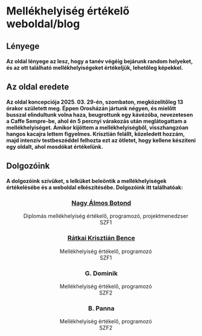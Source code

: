# Mellékhelyiség értékelő weboldal/blog

## Lényege

#### Az oldal lényege az lesz, hogy a tanév végéig bejárunk random helyeket, és az ott található mellékhelyiségeket értékeljük, lehetőleg képekkel.

## Az oldal eredete

#### Az oldal koncepciója 2025. 03. 29-én, szombaton, megközelítőleg 13 órakor született meg. Éppen Orosházán jártunk négyen, és mielőtt busszal elindultunk volna haza, beugrottunk egy kávézóba, nevezetesen a Caffe Sempre-be, ahol én 5 percnyi várakozás után meglátogattam a mellékhelyiséget. Amikor kijöttem a mellékhelyiségből, visszhangzóan hangos kacajra lettem figyelmes. Krisztián felállt, közeledett hozzám, majd intenzív testbeszéddel felhozta ezt az ötletet, hogy kellene készíteni egy oldalt, ahol mosdókat értékelünk.

## Dolgozóink
#### A dolgozóink szívüket, s lelküket beleöntik a mellékhelyiségek értékelésébe és a weboldal elkészítésébe. Dolgozóink itt találhatóak:
<h3 align="center"><a href="https://github.com/fluffyastro">Nagy Álmos Botond</a></h3>
<ul align="center">Diplomás mellékhelyiség értékelő, programozó, projektmenedzser<br>SZF1</ul>
<h3 align="center"><a href="https://github.com/artife10">Rátkai Krisztián Bence</a></h3>
<ul align="center">Mellékhelyiség értékelő, programozó<br>SZF1</ul>
<h3 align="center"><a>G. Dominik</a></h3>
<ul align="center">Mellékhelyiség értékelő, programozó<br>SZF2</ul>
<h3 align="center"><a>B. Panna</a></h3>
<ul align="center">Mellékhelyiség értékelő, programozó<br>SZF2</ul>
